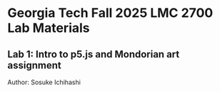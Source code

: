 # Georgia Tech Fall 2025 LMC 2700 Lab Materials
## Lab 1: Intro to p5.js and Mondorian art assignment

Author: Sosuke Ichihashi
